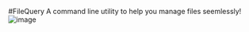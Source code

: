 #FileQuery
A command line utility to help you manage files seemlessly!
![image](https://user-images.githubusercontent.com/58482194/120060462-9cd76300-c075-11eb-8985-6757ce491bbc.png)
